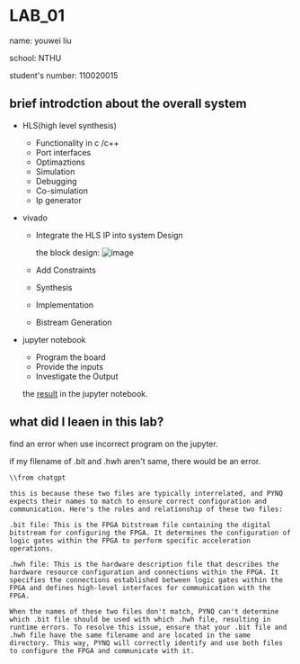 
#  LAB_01
name: youwei liu 

school: NTHU

student's number: 110020015


## brief introdction about the overall system
- HLS(high level synthesis)
    - Functionality in c /c++
    - Port interfaces
    - Optimaztions
    - Simulation
    - Debugging
    - Co-simulation
    - Ip generator
- vivado
    - Integrate the HLS IP into system Design
      
       the block design:
      ![image](https://github.com/nthuyouwei/soclab/assets/145022311/797cbb35-8585-467a-b92b-26eac5e81bf4)

    - Add Constraints
    - Synthesis
    - Implementation
    - Bistream Generation
    
- jupyter notebook
    - Program the board
    - Provide the inputs
    - Investigate the Output
 
   the [result](<https://github.com/nthuyouwei/soclab/blob/main/lab01/result_in_jupyter/Multip2Num.ipynb>) in the jupyter notebook.





##  what did I leaen in this lab? 

find an error when use incorrect program on the jupyter.

if my filename of .bit and .hwh aren't same, there would be an error.


```
\\from chatgpt

this is because these two files are typically interrelated, and PYNQ expects their names to match to ensure correct configuration and communication. Here's the roles and relationship of these two files:

.bit file: This is the FPGA bitstream file containing the digital bitstream for configuring the FPGA. It determines the configuration of logic gates within the FPGA to perform specific acceleration operations.

.hwh file: This is the hardware description file that describes the hardware resource configuration and connections within the FPGA. It specifies the connections established between logic gates within the FPGA and defines high-level interfaces for communication with the FPGA.

When the names of these two files don't match, PYNQ can't determine which .bit file should be used with which .hwh file, resulting in runtime errors. To resolve this issue, ensure that your .bit file and .hwh file have the same filename and are located in the same directory. This way, PYNQ will correctly identify and use both files to configure the FPGA and communicate with it.

```









